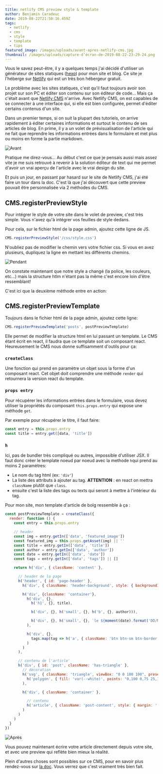 ```yaml
---
title: netlify CMS preview style & template
author: Benjamin Caradeuc
date: 2019-08-22T21:50:16.459Z
tags:
  - netlify
  - cms
  - style
  - template
  - tips
featured_image: /images/uploads/avant-apres-netlify-cms.jpg
thumbnail: /images/uploads/capture-d’écran-de-2019-08-22-23-29-24.png
---
```

Vous le savez peut-être, il y a quelques temps j'ai décidé d'utiliser un générateur de sites statiques ([hexo](https://hexo.io)) pour mon site et blog. Ce site je l'héberge sur [Netlify](https://www.netlify.com/) qui est un très bon hébergeur gratuit.

Le problème avec les sites statiques, c'est qu'il faut toujours avoir son projet sur son PC et éditer son contenu sur son éditeur de code... Mais ça c'était avant que [Netlify CMS](https://www.netlifycms.org/) n'arrive. Avec Netlify CMS, on est capables de se connecter à une interface qui, si elle est bien configurée, permet d'éditer certains contenus d'un site.

Dans un premier temps, si on suit la plupart des tutoriels, on arrive rapidement à éditer certaines informations et surtout le contenu de ses articles de blog. En prime, il y a un volet de prévisualisation de l'article qui ne fait que reprendre les informations entrées dans le formulaire et met plus ou moins en forme la partie markdown.

![Avant](/images/uploads/capture-d’écran-de-2019-08-22-23-30-25.png "Netlify CMS preview avant")

Pratique me direz-vous... Au début c'est ce que je pensais aussi mais assez vite je me suis retrouvé à revenir à la solution éditeur de text qui me permet d'avoir un vrai aperçu de l'article avec le vrai design du site.

Et puis un jour, en passant par hasard sur le site de Netlify CMS, j'ai été faire un tour dans la doc. C'est là que j'ai découvert que cette preview pouvait être personnalisée via 2 méthodes du CMS.

## CMS.registerPreviewStyle

Pour intégrer le style de votre site dans le volet de preview, c'est très simple. Vous n'avez qu'à intégrer vos feuilles de style dedans.

Pour cela, sur le fichier html de la page admin, ajoutez cette ligne de JS.

```js
CMS.registerPreviewStyle('/css/style.css')
```

N'oubliez pas de modifier le chemin vers votre fichier css. Si vous en avez plusieurs, dupliquez la ligne en mettant les différents chemins.

![Pendant](/images/uploads/capture-d’écran-de-2019-08-22-23-28-46.png "preview with styles")

On constate maintenant que notre style a changé (la police, les couleurs, etc...) mais la structure htlm n'étant pas la même c'est encore loin d'être ressemblant!

C'est ici que la deuxième méthode entre en action:

## CMS.registerPreviewTemplate

Toujours dans le fichier html de la page admin, ajoutez cette ligne:

```js
CMS.registerPreviewTemplate('posts', postPreviewTemplate)
```
Elle permet de modifier la structure html en lui passant un template. Le CMS étant écrit en react, il faudra que ce template soit un composant react. Heureusement le CMS nous donne suffisamment d'outils pour ça:

### `createClass` 

Une fonction qui prend en paramètre un objet sous la forme d'un composant react. Cet objet doit comprendre une méthode `render` qui retournera la version react du template.

### `props entry`

Pour récupérer les informations entrées dans le formulaire, vous devez utiliser la propriétés du composant `this.props.entry` qui expose une méthode `get`.

Par exemple pour récupérer le titre, il faut faire:

```js
const entry = this.props.entry
const title = entry.get([data, 'title'])

```
 
###  `h`

Ici, pas de  bundler très compliqué ou autres, impossible d'utiliser JSX. Il faut donc créer le template noeud par noeud avec la methode `h`qui prend au moins 2 paramètres:

- Le nom du tag html (ex: `'div'`)
- La liste des attributs à ajouter au tag. **ATTENTION** : en react on mettra `className` plutôt que `class`.
- ensuite c'est la liste des tags ou texts qui seront à mettre à l'intérieur du tag.

Pour mon site, mon template d'article de bolg ressemble à ça :

```js
const postPreviewTemplate = createClass({
  render: function () {
    const entry = this.props.entry

    // header
    const img = entry.getIn(['data', 'featured_image'])
    const featured_img = this.props.getAsset(img) || ''
    const title = entry.getIn(['data', 'title'])
    const author = entry.getIn(['data', 'author'])
    const date = entry.getIn(['data', 'date'])
    const tags = entry.getIn(['data', 'tags']) || []

    return h('div', { className: 'content' },

      // header de la page
      h('header', { id: 'page-header' },
        h('div', { className: 'header-background', style: { backgroundImage: `url(${featured_img.toString()})` } }),

        h('div', {className: 'container'},
          h('div', {},
            h('h1', {}, title),

            h('div', {}, h('small', {}, h('b', {}, author))),

            h('div', {}, h('small', {}, `le ${moment(date).format('DD/MM/YYYY')}`))
          ),

          h('div', {},
            tags.map(tag => h('a', { className: 'btn btn-sm btn-border border-primary color-primary' }, tag))
          )
        )
      ),

      // contenu de l'article'
      h('div', { id: 'post', className: 'has-triangle' },
        // décoration
        h('svg', { className: 'triangle', viewBox: "0 0 100 100", preserveAspectRatio: "none" },
          h('polygon', { fill: 'var(--white)', points: "0,100 0,75 25,100 50,25 75,50 100,0 100,100" })
        ),

        h('div', { className: 'container' },

          // contenu
          h('article', { className: 'post-content', style: { margin: '.25rem', padding: '.5rem' } }, this.props.widgetFor('body'))
        )
      )
    )
  }
})
```

![Après](/images/uploads/capture-d’écran-de-2019-08-22-23-29-24.png "preview avec style et forme")

Vous pouvez maintenant écrire votre article directement depuis votre site, et avec une preview qui reflète bien mieux la réalité.

Plein d'autres choses sont possibles sur ce CMS, pour en savoir plus rendez-vous sur [la doc](https://www.netlifycms.org/docs/customization). Vous verrez que c'est vraiment très bien fait.
